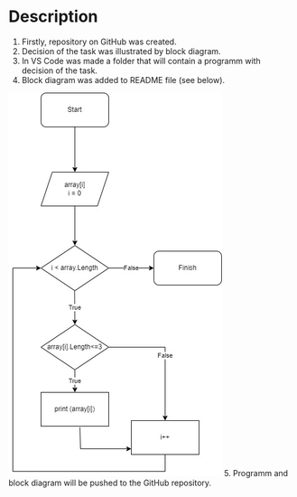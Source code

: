 # Description

1. Firstly, repository on GitHub was created.
2. Decision of the task was illustrated by block diagram.
3. In VS Code was made a folder that will contain a programm with decision of the task.
4. Block diagram was added to README file (see below).


![Block diagram](%D0%91%D0%BB%D0%BE%D0%BA-%D1%81%D1%85%D0%B5%D0%BC%D0%B0.jpg)
5. Programm and block diagram will be pushed to the GitHub repository.